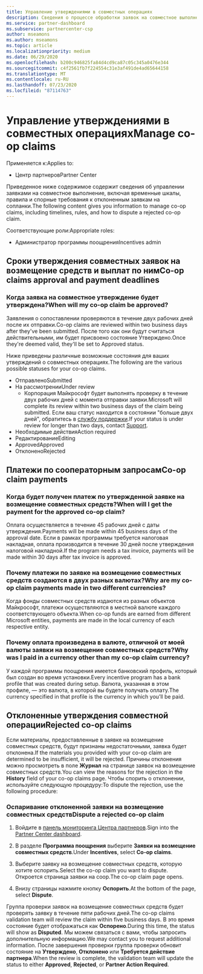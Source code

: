 ```yaml
---
title: Управление утверждениями в совместных операциях
description: Сведения о процессе обработки заявок на совместное выполнение, включая крайние сроки, проблемы с валютой и спорные вопросы об отклоненных заявках на совместное выполнение.
ms.service: partner-dashboard
ms.subservice: partnercenter-csp
author: mseamons
ms.author: mseamons
ms.topic: article
ms.localizationpriority: medium
ms.date: 06/29/2020
ms.openlocfilehash: b200c946825fa84d4cd9ca87c05c345a0476e344
ms.sourcegitcommit: c4f2561fb7f224554c31e3af491de4ad65644158
ms.translationtype: MT
ms.contentlocale: ru-RU
ms.lasthandoff: 07/23/2020
ms.locfileid: "87114763"
---
```

# <a name="manage-co-op-claims"></a><span data-ttu-id="15034-103">Управление утверждениями в совместных операциях</span><span class="sxs-lookup"><span data-stu-id="15034-103">Manage co-op claims</span></span>

<span data-ttu-id="15034-104">Применяется к:</span><span class="sxs-lookup"><span data-stu-id="15034-104">Applies to:</span></span>

- <span data-ttu-id="15034-105">Центр партнеров</span><span class="sxs-lookup"><span data-stu-id="15034-105">Partner Center</span></span>

<span data-ttu-id="15034-106">Приведенное ниже содержимое содержит сведения об управлении заявками на совместное выполнение, включая временные шкалы, правила и спорные требования к отклоненным заявкам на сопланки.</span><span class="sxs-lookup"><span data-stu-id="15034-106">The following content gives you information to manage co-op claims, including timelines, rules, and how to dispute a rejected co-op claim.</span></span>

<span data-ttu-id="15034-107">Соответствующие роли:</span><span class="sxs-lookup"><span data-stu-id="15034-107">Appropriate roles:</span></span>

- <span data-ttu-id="15034-108">Администратор программы поощрения</span><span class="sxs-lookup"><span data-stu-id="15034-108">Incentives admin</span></span>

## <a name="co-op-claims-approval-and-payment-deadlines"></a><span data-ttu-id="15034-109">Сроки утверждения совместных заявок на возмещение средств и выплат по ним</span><span class="sxs-lookup"><span data-stu-id="15034-109">Co-op claims approval and payment deadlines</span></span>

### <a name="when-will-my-co-op-claim-be-approved"></a><span data-ttu-id="15034-110">Когда заявка на совместное утверждение будет утверждена?</span><span class="sxs-lookup"><span data-stu-id="15034-110">When will my co-op claim be approved?</span></span>

<span data-ttu-id="15034-111">Заявления о сопоставлении проверяются в течение двух рабочих дней после их отправки.</span><span class="sxs-lookup"><span data-stu-id="15034-111">Co-op claims are reviewed within two business days after they've been submitted.</span></span> <span data-ttu-id="15034-112">После того как они будут считаться действительными, им будет присвоено состояние Утверждено.</span><span class="sxs-lookup"><span data-stu-id="15034-112">Once they're deemed valid, they'll be set to Approved status.</span></span>  

<span data-ttu-id="15034-113">Ниже приведены различные возможные состояния для ваших утверждений о совместных операциях.</span><span class="sxs-lookup"><span data-stu-id="15034-113">The following are the various possible statuses for your co-op claims.</span></span>

- <span data-ttu-id="15034-114">Отправлено</span><span class="sxs-lookup"><span data-stu-id="15034-114">Submitted</span></span>
- <span data-ttu-id="15034-115">На рассмотрении</span><span class="sxs-lookup"><span data-stu-id="15034-115">Under review</span></span>
  - <span data-ttu-id="15034-116">Корпорация Майкрософт будет выполнять проверку в течение двух рабочих дней с момента отправки заявки.</span><span class="sxs-lookup"><span data-stu-id="15034-116">Microsoft will complete its review within two business days of the claim being submitted.</span></span> <span data-ttu-id="15034-117">Если ваш статус находится в состоянии "больше двух дней", обратитесь в [службу поддержки](https://partner.microsoft.com/dashboard/support/incentives/servicerequests?category=incentives).</span><span class="sxs-lookup"><span data-stu-id="15034-117">If your status is under review for longer than two days, contact [Support](https://partner.microsoft.com/dashboard/support/incentives/servicerequests?category=incentives).</span></span>
- <span data-ttu-id="15034-118">Необходимые действия</span><span class="sxs-lookup"><span data-stu-id="15034-118">Action required</span></span>
- <span data-ttu-id="15034-119">Редактирование</span><span class="sxs-lookup"><span data-stu-id="15034-119">Editing</span></span>
- <span data-ttu-id="15034-120">Approved</span><span class="sxs-lookup"><span data-stu-id="15034-120">Approved</span></span>
- <span data-ttu-id="15034-121">Отклонено</span><span class="sxs-lookup"><span data-stu-id="15034-121">Rejected</span></span>

## <a name="co-op-claim-payments"></a><span data-ttu-id="15034-122">Платежи по сооператорным запросам</span><span class="sxs-lookup"><span data-stu-id="15034-122">Co-op claim payments</span></span>

### <a name="when-will-i-get-the-payment-for-the-approved-co-op-claim"></a><span data-ttu-id="15034-123">Когда будет получен платеж по утвержденной заявке на возмещение совместных средств?</span><span class="sxs-lookup"><span data-stu-id="15034-123">When will I get the payment for the approved co-op claim?</span></span>

<span data-ttu-id="15034-124">Оплата осуществляется в течение 45 рабочих дней с даты утверждения.</span><span class="sxs-lookup"><span data-stu-id="15034-124">Payments will be made within 45 business days of the approval date.</span></span> <span data-ttu-id="15034-125">Если в рамках программы требуется налоговая накладная, оплата производится в течение 30 дней после утверждения налоговой накладной.</span><span class="sxs-lookup"><span data-stu-id="15034-125">If the program needs a tax invoice, payments will be made within 30 days after tax invoice is approved.</span></span>

### <a name="why-are-my-co-op-claim-payments-made-in-two-different-currencies"></a><span data-ttu-id="15034-126">Почему платежи по заявке на возмещение совместных средств создаются в двух разных валютах?</span><span class="sxs-lookup"><span data-stu-id="15034-126">Why are my co-op claim payments made in two different currencies?</span></span>

<span data-ttu-id="15034-127">Когда фонды совместных средств издаются из разных объектов Майкрософт, платежи осуществляются в местной валюте каждого соответствующего объекта.</span><span class="sxs-lookup"><span data-stu-id="15034-127">When co-op funds are earned from different Microsoft entities, payments are made in the local currency of each respective entity.</span></span>  

### <a name="why-was-i-paid-in-a-currency-other-than-my-co-op-claim-currency"></a><span data-ttu-id="15034-128">Почему оплата произведена в валюте, отличной от моей валюты заявки на возмещение совместных средств?</span><span class="sxs-lookup"><span data-stu-id="15034-128">Why was I paid in a currency other than my co-op claim currency?</span></span>

<span data-ttu-id="15034-129">У каждой программы поощрения имеется банковский профиль, который был создан во время установки.</span><span class="sxs-lookup"><span data-stu-id="15034-129">Every incentive program has a bank profile that was created during setup.</span></span> <span data-ttu-id="15034-130">Валюта, указанная в этом профиле, — это валюта, в которой вы будете получать оплату.</span><span class="sxs-lookup"><span data-stu-id="15034-130">The currency specified in that profile is the currency in which you’ll be paid.</span></span>

## <a name="rejected-co-op-claims"></a><span data-ttu-id="15034-131">Отклоненные утверждения совместной операции</span><span class="sxs-lookup"><span data-stu-id="15034-131">Rejected co-op claims</span></span>

<span data-ttu-id="15034-132">Если материалы, предоставленные в заявке на возмещение совместных средств, будут признаны недостаточными, заявка будет отклонена.</span><span class="sxs-lookup"><span data-stu-id="15034-132">If the materials you provided with your co-op claim are determined to be insufficient, it will be rejected.</span></span> <span data-ttu-id="15034-133">Причины отклонения можно просмотреть в поле **Журнал** на странице заявок на возмещение совместных средств.</span><span class="sxs-lookup"><span data-stu-id="15034-133">You can view the reasons for the rejection in the **History** field of your co-op claims page.</span></span> <span data-ttu-id="15034-134">Чтобы спорить о отклонении, используйте следующую процедуру:</span><span class="sxs-lookup"><span data-stu-id="15034-134">To dispute the rejection, use the following procedure:</span></span>

### <a name="dispute-a-rejected-co-op-claim"></a><span data-ttu-id="15034-135">Оспаривание отклоненной заявки на возмещение совместных средств</span><span class="sxs-lookup"><span data-stu-id="15034-135">Dispute a rejected co-op claim</span></span>

1. <span data-ttu-id="15034-136">Войдите в [панель мониторинга Центра партнеров](https://partner.microsoft.com/dashboard/).</span><span class="sxs-lookup"><span data-stu-id="15034-136">Sign into the [Partner Center dashboard](https://partner.microsoft.com/dashboard/).</span></span>

2. <span data-ttu-id="15034-137">В разделе **Программа поощрения** выберите **Заявки на возмещение совместных средств**.</span><span class="sxs-lookup"><span data-stu-id="15034-137">Under **Incentives**, select **Co-op claims**.</span></span>

3. <span data-ttu-id="15034-138">Выберите заявку на возмещение совместных средств, которую хотите оспорить.</span><span class="sxs-lookup"><span data-stu-id="15034-138">Select the co-op claim you want to dispute.</span></span> <span data-ttu-id="15034-139">Откроется страница заявки на соop.</span><span class="sxs-lookup"><span data-stu-id="15034-139">The co-op claim page opens.</span></span>

4. <span data-ttu-id="15034-140">Внизу страницы нажмите кнопку **Оспорить**.</span><span class="sxs-lookup"><span data-stu-id="15034-140">At the bottom of the page, select **Dispute**.</span></span>

<span data-ttu-id="15034-141">Группа проверки заявок на возмещение совместных средств будет проверять заявку в течение пяти рабочих дней.</span><span class="sxs-lookup"><span data-stu-id="15034-141">The co-op claims validation team will review the claim within five business days.</span></span> <span data-ttu-id="15034-142">В это время состояние будет отображаться как **Оспорено**.</span><span class="sxs-lookup"><span data-stu-id="15034-142">During this time, the status will show as **Disputed**.</span></span> <span data-ttu-id="15034-143">Мы можем связаться с вами, чтобы запросить дополнительную информацию.</span><span class="sxs-lookup"><span data-stu-id="15034-143">We may contact you to request additional information.</span></span> <span data-ttu-id="15034-144">После завершения проверки группа проверки обновит состояние на **Утверждено**, **Отклонено** или **Требуется действие партнера**.</span><span class="sxs-lookup"><span data-stu-id="15034-144">When the review is complete, the validation team will update the status to either **Approved**, **Rejected**, or **Partner Action Required**.</span></span>
